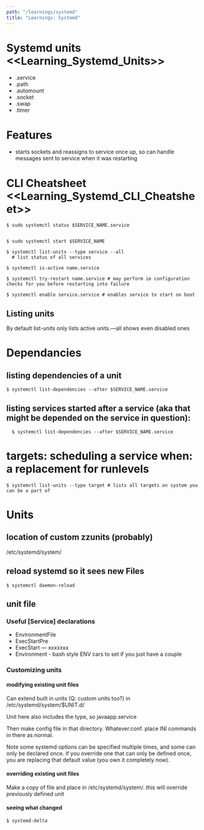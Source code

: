 ```yaml
---
path: "/learnings/systemd"
title: "Learnings: Systemd"
---
```


Systemd units <<Learning_Systemd_Units>>
==================

  * .service
  * .path
  * .automount
  * .socket
  * .swap
  * .timer
  
Features
=========

  * starts sockets and reassigns to service once up, so can handle messages sent to service when it was restarting

CLI Cheatsheet <<Learning_Systemd_CLI_Cheatsheet>>
====================================================

    $ sudo systemctl status $SERVICE_NAME.service
    
    
    $ sudo systemctl start $SERVICE_NAME
    
    $ systemctl list-units --type service --all
      # list status of all services
      
    $ systemctl is-active name.service
    
    $ systemctl try-restart name.service # may perform ie configuration checks for you before restarting into failure
    
    $ systemctl enable service.service # enables service to start on boot
   
##   Listing units 

By default list-units only lists active units.—all shows even disabled ones

# Dependancies

## listing dependencies of a unit

    $ systemctl list-dependencies --after $SERVICE_NAME.service
    
  ## listing services started after a service (aka that might be depended on the service in question):
  
      $ systemctl list-dependencies --after $SERVICE_NAME.service
      
   

# targets: scheduling a service when: a replacement for runlevels

    $ systemctl list-units --type target # lists all targets on system you can be a part of
    
# Units

## location of custom zzunits (probably)

/etc/systemd/system/

## reload systemd so it sees new Files

    $ systemctl daemon-reload
   
## unit file

### Useful [Service] declarations

  * EnvironmentFile
  * ExecStartPre
  * ExecStart  — xxxxxxx
  * Environment - bash style ENV cars to set if you just have a couple
  
### Customizing units
#### modifying existing unit files

Can extend built in units (Q: custom units too?) in /etc/systemd/system/$UNIT.d/

Unit here also includes the type, so javaapp.service

Then make config file in that directory. Whatever.conf.  place INI commands in there as normal.

Note some systemd options can be specified multiple times, and some can only be declared once. if you override one that can only be defined once, you are replacing that default value (you own it completely now).

#### overriding existing unit files

Make a copy of file and place in /etc/systemd/system/. this will override previously defined unit

#### seeing what changed

    $ systemd-delta
    
  
 
